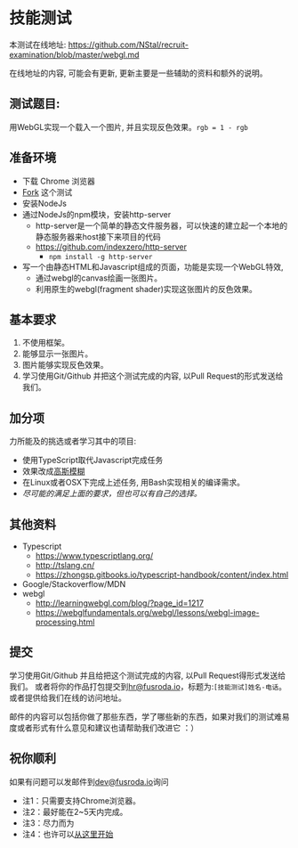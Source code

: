 # 技能测试

本测试在线地址: https://github.com/NStal/recruit-examination/blob/master/webgl.md

在线地址的内容, 可能会有更新, 更新主要是一些辅助的资料和额外的说明。

## 测试题目:
用WebGL实现一个载入一个图片, 并且实现反色效果。`rgb = 1 - rgb`

## 准备环境
* 下载 Chrome 浏览器
* [Fork](https://www.zhihu.com/question/20431718) 这个测试
* 安装NodeJs
* 通过NodeJs的npm模块，安装http-server
    * http-server是一个简单的静态文件服务器，可以快速的建立起一个本地的静态服务器来host接下来项目的代码
    * https://github.com/indexzero/http-server
        * `npm install -g http-server`
* 写一个由静态HTML和Javascript组成的页面，功能是实现一个WebGL特效,
    * 通过webgl的canvas绘画一张图片。
    * 利用原生的webgl(fragment shader)实现这张图片的反色效果。

## 基本要求
1. 不使用框架。
2. 能够显示一张图片。
3. 图片能够实现反色效果。
4. 学习使用Git/Github 并把这个测试完成的内容, 以Pull Request的形式发送给我们。

## 加分项
力所能及的挑选或者学习其中的项目:
* 使用TypeScript取代Javascript完成任务
* 效果改成[高斯模糊](https://zh.wikipedia.org/wiki/%E9%AB%98%E6%96%AF%E6%A8%A1%E7%B3%8A)
* 在Linux或者OSX下完成上述任务, 用Bash实现相关的编译需求。
* *尽可能的满足上面的要求，但也可以有自己的选择。*

## 其他资料
* Typescript
    * https://www.typescriptlang.org/
    * http://tslang.cn/
    * https://zhongsp.gitbooks.io/typescript-handbook/content/index.html
* Google/Stackoverflow/MDN
* webgl
    * http://learningwebgl.com/blog/?page_id=1217
    * https://webglfundamentals.org/webgl/lessons/webgl-image-processing.html

## 提交
学习使用Git/Github 并且给把这个测试完成的内容, 以Pull Request得形式发送给我们。
或者将你的作品打包提交到[hr@fusroda.io](mailto:hr@fusroda.io)，标题为:`[技能测试]姓名-电话`。
或者提供给我们在线的访问地址。

邮件的内容可以包括你做了那些东西，学了哪些新的东西，如果对我们的测试难易度或者形式有什么意见和建议也请帮助我们改进它 ：）

## 祝你顺利
如果有问题可以发邮件到[dev@fusroda.io](mailto:hr@fusroda.io)询问

* 注1：只需要支持Chrome浏览器。
* 注2：最好能在2~5天内完成。
* 注3：尽力而为 
* 注4：也许可以[从这里开始](http://learningwebgl.com/blog/?page_id=1217)


